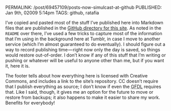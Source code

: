 PERMALINK: /post/69457109/posts-now-simulcast-at-github
PUBLISHED: Jan 9th, 02009 5:14pm
TAGS: github, ratafia

I’ve copied and pasted most of the stuff I’ve published here into Markdown
files that are published in the [GitHub directory for this site][rcgh]. As
noted in the <abbr class='smallcaps'>`README`</abbr> over there, I’ve used a
few tricks to capture most of the information that I’m using in the background
here at Tumblr, in case I move to another service (which I’m almost guaranteed
to do eventually). I should figure out a way to record publishing time — right
now only the day is saved, so things would restore out-of-order. I don’t know
if any of this stuff that I’m writing or pushing or whatever will be useful to
anyone other than me, but if you want it, here it is.

 [rcgh]: http://github.com/stilist/ratafiacurrant/tree/master

The footer tells about how everything here is licensed with Creative Commons,
and includes a link to the site’s repository. <abbr class='smallcaps'>CC</abbr>
doesn’t require that I publish everything as source; I don’t know if even the
<abbr class='smallcaps' title='GNU Free Documentation License'>GFDL</abbr>
requires that. Like I said, though, it gives me an option for the future to
move or restore from backups; it also happens to make it easier to share my
work. Benefits for everybody!
